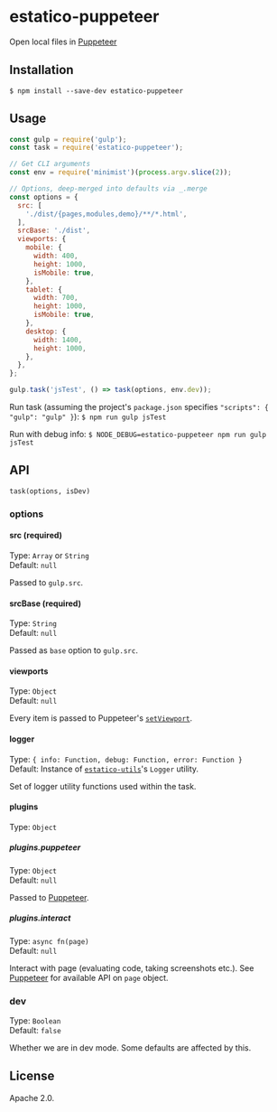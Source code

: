 # estatico-puppeteer

Open local files in [Puppeteer](https://github.com/GoogleChrome/puppeteer)

## Installation

```
$ npm install --save-dev estatico-puppeteer
```

## Usage

```js
const gulp = require('gulp');
const task = require('estatico-puppeteer');

// Get CLI arguments
const env = require('minimist')(process.argv.slice(2));

// Options, deep-merged into defaults via _.merge
const options = {
  src: [
    './dist/{pages,modules,demo}/**/*.html',
  ],
  srcBase: './dist',
  viewports: {
    mobile: {
      width: 400,
      height: 1000,
      isMobile: true,
    },
    tablet: {
      width: 700,
      height: 1000,
      isMobile: true,
    },
    desktop: {
      width: 1400,
      height: 1000,
    },
  },
};

gulp.task('jsTest', () => task(options, env.dev));
```

Run task (assuming the project's `package.json` specifies `"scripts": { "gulp": "gulp" }`):
`$ npm run gulp jsTest`

Run with debug info:
`$ NODE_DEBUG=estatico-puppeteer npm run gulp jsTest`

## API

`task(options, isDev)`

### options

#### src (required)

Type: `Array` or `String`<br>
Default: `null`

Passed to `gulp.src`.

#### srcBase (required)

Type: `String`<br>
Default: `null`

Passed as `base` option to `gulp.src`.

#### viewports

Type: `Object`<br>
Default: `null`

Every item is passed to Puppeteer's [`setViewport`](https://github.com/GoogleChrome/puppeteer/blob/master/docs/api.md#pagesetviewportviewport).

#### logger

Type: `{ info: Function, debug: Function, error: Function }`<br>
Default: Instance of [`estatico-utils`](../estatico-utils)'s `Logger` utility.

Set of logger utility functions used within the task.

#### plugins

Type: `Object`

##### plugins.puppeteer

Type: `Object`<br>
Default: `null`

Passed to [Puppeteer](https://github.com/GoogleChrome/puppeteer).

##### plugins.interact

Type: `async fn(page)`<br>
Default: `null`

Interact with page (evaluating code, taking screenshots etc.). See [Puppeteer](https://github.com/GoogleChrome/puppeteer) for available API on `page` object.

### dev

Type: `Boolean`<br>
Default: `false`

Whether we are in dev mode. Some defaults are affected by this.

## License

Apache 2.0.
